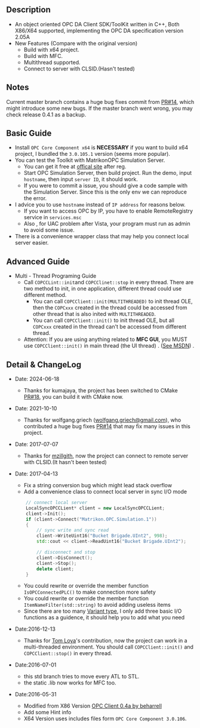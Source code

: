 ## Description

* An object oriented OPC DA Client SDK/ToolKit written in C++, Both X86/X64 supported, implementing the OPC DA
  specification version 2.05A
* New Features (Compare with the original version)
    * Build with x64 project.
    * Build with MFC.
    * Multithread supported.
    * Connect to server with CLSID.(Hasn't tested)

## Notes

Current master branch contains a huge bug fixes commit from [PR#14](https://github.com/edimetia3d/OPC-Client-X64/pull/14), which might introduce some new bugs. If the master branch went
wrong, you may check release 0.4.1 as a backup.

## Basic Guide

* Install `OPC Core Component x64` is **NECESSARY** if you want to build x64 project, I bundled the `3.0.105.1`
  version (seems more popular).
* You can test the Toolkit with MatrikonOPC Simulation Server.
    * You can get it free at [offical site](https://www.matrikonopc.com/products/opc-drivers/opc-simulation-server.aspx)
      after reg.
    * Start OPC Simulation Server, then build project. Run the demo, input `hostname`, then input `server ID`, it should
      work.
    * If you were to commit a issue, you should give a code sample with the Simulation Server. Since this is the only
      env we can reproduce the error.
* I advice you to use `hostname` instead of `IP address` for reasons below.
    * If you want to access OPC by IP, you have to enable RemoteRegistry service in `services.msc`
    * Also , for UAC problem after Vista, your program must run as admin to avoid some issue.
* There is a convenience wrapper class that may help you connect local server easier.

## Advanced Guide

* Multi - Thread Programing Guide
    * Call `COPCCLint::init`and `COPCClinet::stop` in every thread. There are two method to init, in one application,
      different thread could use different method.
        * You can call `COPCClient::init(MULTITHREADED)` to init thread OLE, then the `COPCxxx` created in the thread
          could be accessed from other thread that is also inited with `MULTITHREADED`.
        * You can call `COPCClient::init()` to init thread OLE, but all `COPCxxx` created in the thread can't be
          accessed from different thread.
    * Attention: If you are using anything related to **MFC GUI**, you MUST use `COPCClient::init()` in main thread (the
      UI thread)
      . ([See MSDN](https://support.microsoft.com/en-us/help/828643/mfc-application-stops-responding-when-you-initialize-the-application-a))
      .

## Detail & ChangeLog
* Date: 2024-06-18
    * Thanks for kumajaya, the project has been switched to CMake [PR#18](https://github.com/edimetia3d/OPC-Client-X64/pull/18), you can build it with CMake now.
* Date: 2021-10-10
    * Thanks for wolfgang.griech (wolfgang.griech@gmail.com), who contributed a huge bug fixes [PR#14](https://github.com/edimetia3d/OPC-Client-X64/pull/14) that may fix many issues in this project.
* Date: 2017-07-07
    * Thanks for [mzillgith](https://github.com/mzillgith/OPC-Client-X64), now the project can connect to remote server
      with CLSID.(It hasn't been tested)

* Date: 2017-04-13
    * Fix a string conversion bug which might lead stack overflow
    * Add a convenience class to connect local server in sync I/O mode
  ```cpp
      // connect local server
      LocalSyncOPCCLient* client = new LocalSyncOPCCLient;
      client->Init();
      if (client->Connect("Matrikon.OPC.Simulation.1"))
      {
          // sync write and sync read
          client->WriteUint16("Bucket Brigade.UInt2", 998);
          std::cout << client->ReadUint16("Bucket Brigade.UInt2");

          // disconnect and stop
          client->DisConnect();
          client->Stop();
          delete client;
      }

  ```
    * You could rewrite or override the member function `IsOPCConnectedPLC()` to make connection more safety
    * You could rewrite or override the member function `ItemNameFilter(std::string)` to avoid adding useless items
    * Since there are too
      many [Variant type](https://msdn.microsoft.com/en-us/library/windows/desktop/ms221627(v=vs.85).aspx), I only add
      three basic I/O functions as a guidence, it should help you to add what you need

* Date:2016-12-13
    * Thanks for [Tom Loya](https://github.com/tomloya)'s contribution, now the project can work in a multi-threaded
      environment. You should call `COPCClient::init()` and `COPCClient::stop()` in every thread.
* Date:2016-07-01
    * this std branch tries to move every ATL to STL.
    * the static .lib now works for MFC too.
* Date:2016-05-31
    * Modified from X86 Version [OPC Client 0.4a by beharrell](https://sourceforge.net/projects/opcclient/)
    * Add some Hint info
    * X64 Version uses includes files form `OPC Core Component 3.0.106`.
